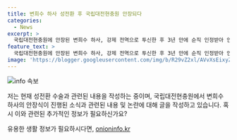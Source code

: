 ```yaml
---
title: 변희수 하사 성전환 후 국립대전현충원 안장되다
categories:
  - News
excerpt: >
  국립대전현충원에 안장된 변희수 하사, 강제 전역으로 투신한 후 3년 만에 순직 인정받아 안장. 안장식 중 일부 반대 집회와 경찰 대치. 군인권센터는 안장식 진행. 2021년 강제 전역 후 행정 소송 중 숨진 채 발견. (요약: 변 희수 하사, 국립대전현충원에 안장. 3년 전 강제 전역 후 숨지다가 순직 인정받아 안장식 진행. 반대 집회와 경찰 대치도.)
feature_text: >
  국립대전현충원에 안장된 변희수 하사, 강제 전역으로 투신한 후 3년 만에 순직 인정받아 안장. 안장식 중 일부 반대 집회와 경찰 대치. 군인권센터는 안장식 진행. 2021년 강제 전역 후 행정 소송 중 숨진 채 발견. (요약: 변 희수 하사, 국립대전현충원에 안장. 3년 전 강제 전역 후 숨지다가 순직 인정받아 안장식 진행. 반대 집회와 경찰 대치도.)
image: 'https://blogger.googleusercontent.com/img/b/R29vZ2xl/AVvXsEixyZcFfHzMRdzZMjFBmAUKJYCLCGyLL1o632UiGVXcaFdKo_bkvkuCioo0uUKlGfBVcT3P84aROyZIXSBEx3Aw5nCQ3pTgDom1WDC4m8eifvWiAmWEEVb4x6G_l8C0QH225ldMjyaFvpxGEBGNO37VmDTDMHGhJPq73UglMfDca1-0aw/s1600/blogspot.png'
---
```


<p><img src="https://blogger.googleusercontent.com/img/b/R29vZ2xl/AVvXsEixyZcFfHzMRdzZMjFBmAUKJYCLCGyLL1o632UiGVXcaFdKo_bkvkuCioo0uUKlGfBVcT3P84aROyZIXSBEx3Aw5nCQ3pTgDom1WDC4m8eifvWiAmWEEVb4x6G_l8C0QH225ldMjyaFvpxGEBGNO37VmDTDMHGhJPq73UglMfDca1-0aw/s1600/blogspot.png" alt="info 속보" /></p>

<p>저는 현재 성전환 수술과 관련된 내용을 작성하는 중이며, 국립대전현충원에서 변희수 하사의 안장식이 진행된 소식과 관련된 내용 및 논란에 대해 글을 작성하고 있습니다. 혹시 이와 관련된 추가적인 정보가 필요하신가요?</p>
유용한 생활 정보가 필요하시다면, <a href="https://onioninfo.kr" rel="dofollow">onioninfo.kr</a>


